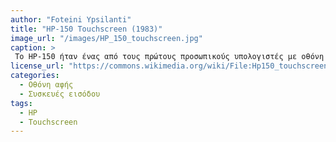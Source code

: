 ```yaml
---
author: "Foteini Ypsilanti"
title: "HP-150 Touchscreen (1983)"
image_url: "/images/HP_150_touchscreen.jpg"
caption: >
 Το HP-150 ήταν ένας από τους πρώτους προσωπικούς υπολογιστές με οθόνη αφής. Χρησιμοποιούσε υπέρυθρες δέσμες γύρω από την οθόνη για να εντοπίζει τη θέση του δαχτύλου. Παρότι τεχνολογικά καινοτόμο, το σύστημα δεν είχε μεγάλη εμπορική επιτυχία λόγω χαμηλής ακρίβειας και υψηλού κόστους.
license_url: "https://commons.wikimedia.org/wiki/File:Hp150_touchscreen_20081129.jpg"
categories:
  - Οθόνη αφής
  - Συσκευές εισόδου
tags:
  - HP
  - Touchscreen
---
```

